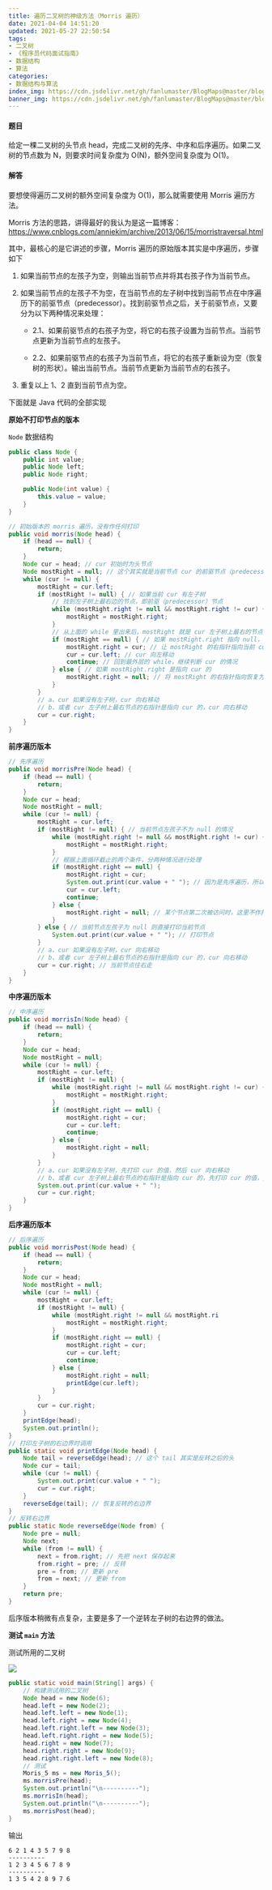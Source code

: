 ```yaml
---
title: 遍历二叉树的神级方法（Morris 遍历）
date: 2021-04-04 14:51:20
updated: 2021-05-27 22:50:54
tags:
- 二叉树
- 《程序员代码面试指南》
- 数据结构
- 算法
categories:
- 数据结构与算法
index_img: https://cdn.jsdelivr.net/gh/fanlumaster/BlogMaps@master/blogs/pictures/20210527222450.png
banner_img: https://cdn.jsdelivr.net/gh/fanlumaster/BlogMaps@master/blogs/pictures/20210527222450.png
---
```


#### 题目

给定一棵二叉树的头节点 head，完成二叉树的先序、中序和后序遍历。如果二叉树的节点数为 N，则要求时间复杂度为 O(N)，额外空间复杂度为 O(1)。

#### 解答

要想使得遍历二叉树的额外空间复杂度为 O(1)，那么就需要使用 Morris 遍历方法。

Morris 方法的思路，讲得最好的我认为是这一篇博客：<https://www.cnblogs.com/anniekim/archive/2013/06/15/morristraversal.html>

其中，最核心的是它讲述的步骤，Morris 遍历的原始版本其实是中序遍历，步骤如下

1. 如果当前节点的左孩子为空，则输出当前节点并将其右孩子作为当前节点。

2. 如果当前节点的左孩子不为空，在当前节点的左子树中找到当前节点在中序遍历下的前驱节点（predecessor）。找到前驱节点之后，关于前驱节点，又要分为以下两种情况来处理：
    - 2.1、如果前驱节点的右孩子为空，将它的右孩子设置为当前节点。当前节点更新为当前节点的左孩子。

    - 2.2、如果前驱节点的右孩子为当前节点，将它的右孩子重新设为空（恢复树的形状）。输出当前节点。当前节点更新为当前节点的右孩子。

3. 重复以上 1、2 直到当前节点为空。

下面就是 Java 代码的全部实现

**原始不打印节点的版本**

`Node` 数据结构

```java
public class Node {
    public int value;
    public Node left;
    public Node right;

    public Node(int value) {
        this.value = value;
    }
}
```

```java
// 初始版本的 morris 遍历，没有作任何打印
public void morris(Node head) {
    if (head == null) {
        return;
    }
    Node cur = head; // cur 初始时为头节点
    Node mostRight = null; // 这个其实就是当前节点 cur 的前驱节点（predecessor）
    while (cur != null) {
        mostRight = cur.left;
        if (mostRight != null) { // 如果当前 cur 有左子树
            // 找到左子树上最右边的节点，即前驱（predecessor）节点
            while (mostRight.right != null && mostRight.right != cur) {
                mostRight = mostRight.right;
            }
            // 从上面的 while 里出来后，mostRight 就是 cur 左子树上最右的节点
            if (mostRight == null) { // 如果 mostRight.right 指向 null，说明是第一次访问这个节点
                mostRight.right = cur; // 让 mostRight 的右指针指向当前 cur 节点
                cur = cur.left; // cur 向左移动
                continue; // 回到最外层的 while，继续判断 cur 的情况
            } else { // 如果 mostRight.right 是指向 cur 的
                mostRight.right = null; // 将 mostRight 的右指针指向恢复为 null
            }
        }
        // a、cur 如果没有左子树，cur 向右移动
        // b、或者 cur 左子树上最右节点的右指针是指向 cur 的，cur 向右移动
        cur = cur.right;
    }
}
```

**前序遍历版本**

```java
// 先序遍历
public void morrisPre(Node head) {
    if (head == null) {
        return;
    }
    Node cur = head;
    Node mostRight = null;
    while (cur != null) {
        mostRight = cur.left;
        if (mostRight != null) { // 当前节点左孩子不为 null 的情况
            while (mostRight.right != null && mostRight.right != cur) {
                mostRight = mostRight.right;
            }
            // 根据上面循环截止的两个条件，分两种情况进行处理
            if (mostRight.right == null) {
                mostRight.right = cur;
                System.out.print(cur.value + " "); // 因为是先序遍历，所以要先打印
                cur = cur.left;
                continue;
            } else {
                mostRight.right = null; // 某个节点第二次被访问时，这里不作打印操作，仅仅把 mostRight 的右指针恢复为 null
            }
        } else { // 当前节点左孩子为 null 则直接打印当前节点
            System.out.print(cur.value + " "); // 打印节点
        }
        // a、cur 如果没有左子树，cur 向右移动
        // b、或者 cur 左子树上最右节点的右指针是指向 cur 的，cur 向右移动
        cur = cur.right; // 当前节点往右走
    }
}
```

**中序遍历版本**

```java
// 中序遍历
public void morrisIn(Node head) {
    if (head == null) {
        return;
    }
    Node cur = head;
    Node mostRight = null;
    while (cur != null) {
        mostRight = cur.left;
        if (mostRight != null) {
            while (mostRight.right != null && mostRight.right != cur) {
                mostRight = mostRight.right;
            }
            if (mostRight.right == null) {
                mostRight.right = cur;
                cur = cur.left;
                continue;
            } else {
                mostRight.right = null;
            }
        }
        // a、cur 如果没有左子树，先打印 cur 的值，然后 cur 向右移动
        // b、或者 cur 左子树上最右节点的右指针是指向 cur 的，先打印 cur 的值，然后 cur 向右移动
        System.out.print(cur.value + " ");
        cur = cur.right;
    }
}
```

**后序遍历版本**

```java
// 后序遍历
public void morrisPost(Node head) {
    if (head == null) {
        return;
    }
    Node cur = head;
    Node mostRight = null;
    while (cur != null) {
        mostRight = cur.left;
        if (mostRight != null) {
            while (mostRight.right != null && mostRight.ri
                mostRight = mostRight.right;
            }
            if (mostRight.right == null) {
                mostRight.right = cur;
                cur = cur.left;
                continue;
            } else {
                mostRight.right = null;
                printEdge(cur.left);
            }
        }
        cur = cur.right;
    }
    printEdge(head);
    System.out.println();
}
// 打印左子树的右边界时调用
public static void printEdge(Node head) {
    Node tail = reverseEdge(head); // 这个 tail 其实是反转之后的头
    Node cur = tail;
    while (cur != null) {
        System.out.print(cur.value + " ");
        cur = cur.right;
    }
    reverseEdge(tail); // 恢复反转的右边界
}
// 反转右边界
public static Node reverseEdge(Node from) {
    Node pre = null;
    Node next;
    while (from != null) {
        next = from.right; // 先把 next 保存起来
        from.right = pre; // 反转
        pre = from; // 更新 pre
        from = next; // 更新 from
    }
    return pre;
}
```

后序版本稍微有点复杂，主要是多了一个逆转左子树的右边界的做法。

**测试 `main` 方法**

测试所用的二叉树

![](https://cdn.jsdelivr.net/gh/fanlumaster/BlogMaps@master/blogs/pictures/20210404144053.png)

```java
public static void main(String[] args) {
    // 构建测试用的二叉树
    Node head = new Node(6);
    head.left = new Node(2);
    head.left.left = new Node(1);
    head.left.right = new Node(4);
    head.left.right.left = new Node(3);
    head.left.right.right = new Node(5);
    head.right = new Node(7);
    head.right.right = new Node(9);
    head.right.right.left = new Node(8);
    // 测试
    Moris_5 ms = new Moris_5();
    ms.morrisPre(head);
    System.out.println("\n----------");
    ms.morrisIn(head);
    System.out.println("\n----------");
    ms.morrisPost(head);
}
```

输出

```
6 2 1 4 3 5 7 9 8 
----------
1 2 3 4 5 6 7 8 9 
----------
1 3 5 4 2 8 9 7 6 
```